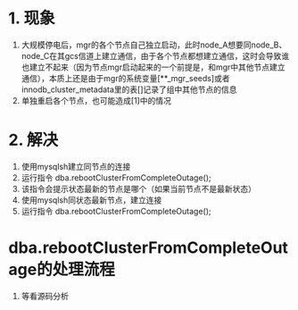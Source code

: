 # 1. 现象

1. 大规模停电后，mgr的各个节点自己独立启动，此时node_A想要同node_B、node_C在其gcs信道上建立通信，由于各个节点都想建立通信，这时会导致谁也建立不起来（因为节点mgr启动起来的一个前提是，和mgr中其他节点建立通信），本质上还是由于mgr的系统变量[**_mgr_seeds]或者innodb_cluster_metadata里的表[]记录了组中其他节点的信息
2. 单独重启各个节点，也可能造成[1]中的情况

# 2. 解决

1. 使用mysqlsh建立同节点的连接
2. 运行指令 dba.rebootClusterFromCompleteOutage();
3. 该指令会提示状态最新的节点是哪个（如果当前节点不是最新状态）
4. 使用mysqlsh同状态最新节点，建立连接
5. 运行指令 dba.rebootClusterFromCompleteOutage();


# dba.rebootClusterFromCompleteOutage的处理流程

1. 等看源码分析


